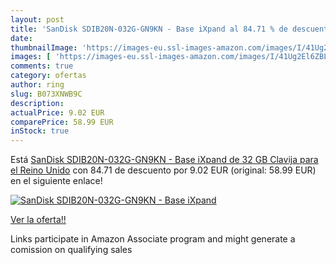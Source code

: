 ```yaml
---
layout: post
title: 'SanDisk SDIB20N-032G-GN9KN - Base iXpand al 84.71 % de descuento'
date: 
thumbnailImage: 'https://images-eu.ssl-images-amazon.com/images/I/41Ug2El6ZBL._SL200_.jpg'
images: [ 'https://images-eu.ssl-images-amazon.com/images/I/41Ug2El6ZBL._SL200_.jpg' ]
comments: true
category: ofertas
author: ring
slug: B073XNWB9C
description:
actualPrice: 9.02 EUR
comparePrice: 58.99 EUR
inStock: true
---
```


Está [SanDisk SDIB20N-032G-GN9KN - Base iXpand de 32 GB  Clavija para el Reino Unido](https://www.amazon.es/dp/B073XNWB9C/?tag=tolees-21) con 84.71 de descuento por 9.02 EUR (original: 58.99 EUR) en el siguiente enlace!

[![SanDisk SDIB20N-032G-GN9KN - Base iXpand](https://images-eu.ssl-images-amazon.com/images/I/41Ug2El6ZBL._SL200_.jpg)](https://www.amazon.es/dp/B073XNWB9C/?tag=tolees-21)

[Ver la oferta!!](https://www.amazon.es/dp/B073XNWB9C/?tag=tolees-21)

Links participate in Amazon Associate program and might generate a comission on qualifying sales


